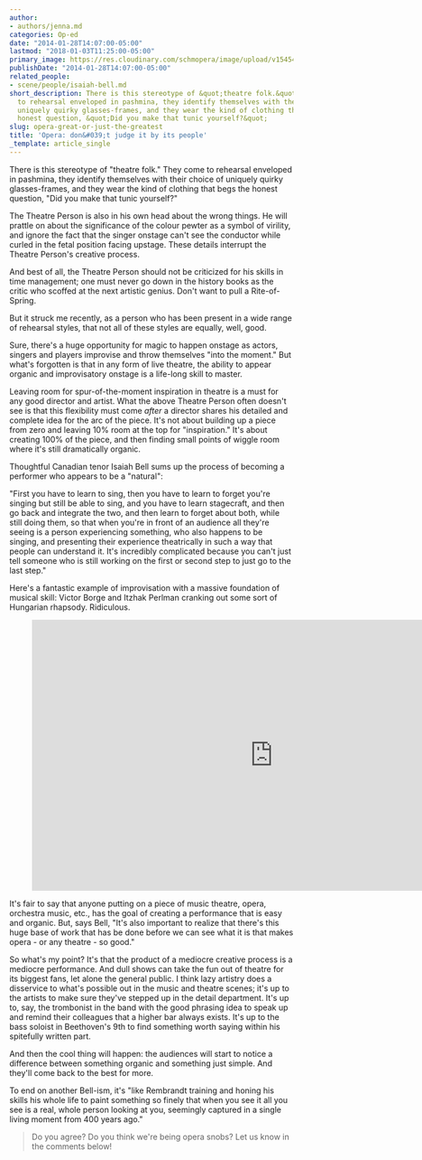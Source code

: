 ```yaml
---
author:
- authors/jenna.md
categories: Op-ed
date: "2014-01-28T14:07:00-05:00"
lastmod: "2018-01-03T11:25:00-05:00"
primary_image: https://res.cloudinary.com/schmopera/image/upload/v1545409169/media/webhook-uploads/1514991811717/2018-01-03---Scarf.jpg.jpg
publishDate: "2014-01-28T14:07:00-05:00"
related_people:
- scene/people/isaiah-bell.md
short_description: There is this stereotype of &quot;theatre folk.&quot; They come
  to rehearsal enveloped in pashmina, they identify themselves with their choice of
  uniquely quirky glasses-frames, and they wear the kind of clothing that begs the
  honest question, &quot;Did you make that tunic yourself?&quot;
slug: opera-great-or-just-the-greatest
title: 'Opera: don&#039;t judge it by its people'
_template: article_single
---
```


There is this stereotype of "theatre folk." They come to rehearsal enveloped in pashmina, they identify themselves with their choice of uniquely quirky glasses-frames, and they wear the kind of clothing that begs the honest question, "Did you make that tunic yourself?"

The Theatre Person is also in his own head about the wrong things. He will prattle on about the significance of the colour pewter as a symbol of virility, and ignore the fact that the singer onstage can't see the conductor while curled in the fetal position facing upstage. These details interrupt the Theatre Person's creative process.

And best of all, the Theatre Person should not be criticized for his skills in time management; one must never go down in the history books as the critic who scoffed at the next artistic genius. Don't want to pull a Rite-of-Spring.

But it struck me recently, as a person who has been present in a wide range of rehearsal styles, that not all of these styles are equally, well, good.

Sure, there's a huge opportunity for magic to happen onstage as actors, singers and players improvise and throw themselves "into the moment." But what's forgotten is that in any form of live theatre, the ability to appear organic and improvisatory onstage is a life-long skill to master.

Leaving room for spur-of-the-moment inspiration in theatre is a must for any good director and artist. What the above Theatre Person often doesn't see is that this flexibility must come _after_ a director shares his detailed and complete idea for the arc of the piece. It's not about building up a piece from zero and leaving 10% room at the top for "inspiration." It's about creating 100% of the piece, and then finding small points of wiggle room where it's still dramatically organic.

Thoughtful Canadian tenor Isaiah Bell sums up the process of becoming a performer who appears to be a "natural":

"First you have to learn to sing, then you have to learn to forget you're singing but still be able to sing, and you have to learn stagecraft, and then go back and integrate the two, and then learn to forget about both, while still doing them, so that when you're in front of an audience all they're seeing is a person experiencing something, who also happens to be singing, and presenting their experience theatrically in such a way that people can understand it. It's incredibly complicated because you can't just tell someone who is still working on the first or second step to just go to the last step."

Here's a fantastic example of improvisation with a massive foundation of musical skill: Victor Borge and Itzhak Perlman cranking out some sort of Hungarian rhapsody. Ridiculous.

<figure data-type="video">
<iframe width="854" height="480" src="https://www.youtube.com/embed/Ux3lMeFaA7s" frameborder="0" gesture="media" allow="encrypted-media" allowfullscreen></iframe>
</figure>

It's fair to say that anyone putting on a piece of music theatre, opera, orchestra music, etc., has the goal of creating a performance that is easy and organic. But, says Bell, "It's also important to realize that there's this huge base of work that has be done before we can see what it is that makes opera - or any theatre - so good."

So what's my point? It's that the product of a mediocre creative process is a mediocre performance. And dull shows can take the fun out of theatre for its biggest fans, let alone the general public. I think lazy artistry does a disservice to what's possible out in the music and theatre scenes; it's up to the artists to make sure they've stepped up in the detail department. It's up to, say, the trombonist in the band with the good phrasing idea to speak up and remind their colleagues that a higher bar always exists. It's up to the bass soloist in Beethoven's 9th to find something worth saying within his spitefully written part.

And then the cool thing will happen: the audiences will start to notice a difference between something organic and something just simple. And they'll come back to the best for more.

To end on another Bell-ism, it's "like Rembrandt training and honing his skills his whole life to paint something so finely that when you see it all you see is a real, whole person looking at you, seemingly captured in a single living moment from 400 years ago."

>Do you agree? Do you think we're being opera snobs? Let us know in the comments below!
